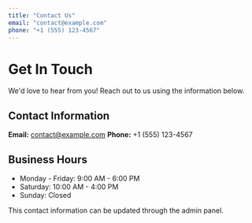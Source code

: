 ```yaml
---
title: "Contact Us"
email: "contact@example.com"
phone: "+1 (555) 123-4567"
---
```


# Get In Touch

We'd love to hear from you! Reach out to us using the information below.

## Contact Information

**Email:** contact@example.com
**Phone:** +1 (555) 123-4567

## Business Hours

- Monday - Friday: 9:00 AM - 6:00 PM
- Saturday: 10:00 AM - 4:00 PM
- Sunday: Closed

This contact information can be updated through the admin panel.